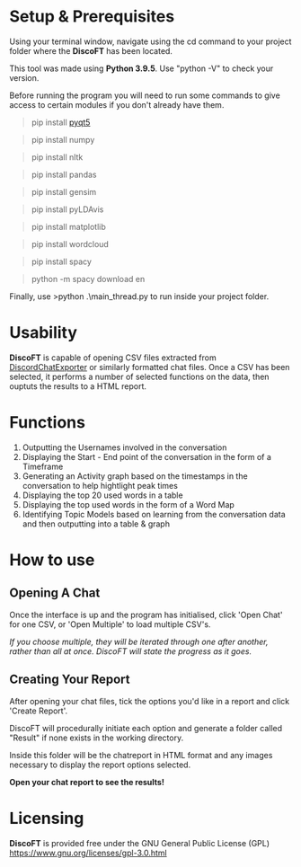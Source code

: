 # Setup & Prerequisites

Using your terminal window, navigate using the cd command to your project folder where the **DiscoFT** has been located.

This tool was made using **Python 3.9.5**. Use "python -V" to check your version. 

Before running the program you will need to run some commands to give access to certain modules if you don't already have them.

>pip install [pyqt5](https://www.riverbankcomputing.com/static/Docs/PyQt5/introduction.html)

>pip install numpy

>pip install nltk

>pip install pandas

>pip install gensim

>pip install pyLDAvis

>pip install matplotlib

>pip install wordcloud

>pip install spacy

>python -m spacy download en


Finally, use >python .\main_thread.py to run inside your project folder.

# Usability


**DiscoFT** is capable of opening CSV files extracted from [DiscordChatExporter](https://github.com/Tyrrrz/DiscordChatExporter) or similarly formatted chat files.
Once a CSV has been selected, it performs a number of selected functions on the data, then ouptuts the results to a HTML report.

# Functions

1.  Outputting the Usernames involved in the conversation
2.  Displaying the Start - End point of the conversation in the form of a Timeframe
3.  Generating an Activity graph based on the timestamps in the conversation to help hightlight peak times
4.  Displaying the top 20 used words in a table
5.  Displaying the top used words in the form of a Word Map
6.  Identifying Topic Models based on learning from the conversation data and then outputting into a table & graph

# How to use


## Opening A Chat
Once the interface is up and the program has initialised, click 'Open Chat' for one CSV, or 'Open Multiple' to load multiple CSV's.

*If you choose multiple, they will be iterated through one after another, rather than all at once. DiscoFT will state the progress as it goes.*

## Creating Your Report
After opening your chat files, tick the options you'd like in a report and click 'Create Report'.

DiscoFT will procedurally initiate each option and generate a folder called "Result" if none exists in the working directory.

Inside this folder will be the chatreport in HTML format and any images necessary to display the report options selected.

**Open your chat report to see the results!**

# Licensing
**DiscoFT** is provided free under the GNU General Public License (GPL)
https://www.gnu.org/licenses/gpl-3.0.html
